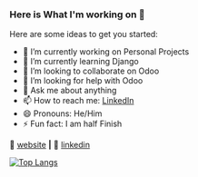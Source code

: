 ### Here is What I'm working on 👋


Here are some ideas to get you started:

- 🔭 I’m currently working on Personal Projects
- 🌱 I’m currently learning Django
- 👯 I’m looking to collaborate on Odoo
- 🤔 I’m looking for help with Odoo
- 💬 Ask me about anything
- 📫 How to reach me: [LinkedIn](https://www.linkedin.com/in/daniel-banica/)
- 😄 Pronouns: He/Him
- ⚡ Fun fact: I am half Finish

🏡 [website][website] **|** 
👔 [linkedin][linkedin]

[website]: http://banicadaniel.pythonanywhere.com/
[linkedin]: https://www.linkedin.com/in/daniel-banica/

[![Top Langs](https://github-readme-stats.vercel.app/api/top-langs/?username=banica-dev&layout=compact)](https://github.com/anuraghazra/github-readme-stats)

